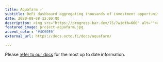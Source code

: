 ```yaml
---
title: Aquafarm ✅
subtitle: DeFi dashboard aggregating thousands of investment opportunities at <a href="https://app.octo.fi" target="_blank">app.octo.fi</a>
date: 2020-08-08 12:00:00
description: <img src="https://progress-bar.dev/75/?width=600" alt=""></a><br>Track your portfolio, find new investment opportunities, buy and sell directly, and interface with tentacles.
featured_image: project-aquafarm.jpg
accent_color: '#4C60E6'
external_url: https://docs.octo.fi/docs/aquafarm/
  
---
```


Please [refer to our docs](https://docs.octo.fi) for the most up to date information.
